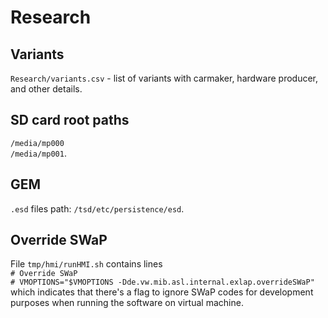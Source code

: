 # Research

## Variants
`Research/variants.csv` - list of variants with carmaker, hardware producer, and other details.

## SD card root paths
`/media/mp000`<br>
`/media/mp001`.

## GEM
`.esd` files path: `/tsd/etc/persistence/esd`.

## Override SWaP
File `tmp/hmi/runHMI.sh` contains lines<br>
`# Override SWaP`<br>
`# VMOPTIONS="$VMOPTIONS -Dde.vw.mib.asl.internal.exlap.overrideSWaP"`<br>
which indicates that there's a flag to ignore SWaP codes for development purposes when running the software on virtual machine.
